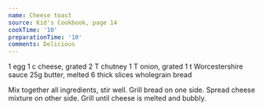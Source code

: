 ```yaml
---
name: Cheese toast
source: Kid's Cookbook, page 14
cookTime: '10'
preparationTime: '10'
comments: Delicious
---
```


1 egg
1 c cheese, grated
2 T chutney
1 T onion, grated
1 t Worcestershire sauce
25g butter, melted
6 thick slices wholegrain bread

Mix together all ingredients, stir well.  Grill bread on one side.  Spread cheese mixture on other side.  Grill until cheese is melted and bubbly.

